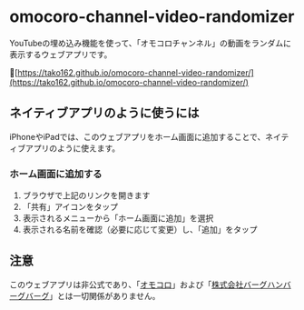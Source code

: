 # omocoro-channel-video-randomizer

YouTubeの埋め込み機能を使って、「オモコロチャンネル」の動画をランダムに表示するウェブアプリです。

🔗[https://tako162.github.io/omocoro-channel-video-randomizer/](https://tako162.github.io/omocoro-channel-video-randomizer/)

## ネイティブアプリのように使うには

iPhoneやiPadでは、このウェブアプリをホーム画面に追加することで、ネイティブアプリのように使えます。

### ホーム画面に追加する

1. ブラウザで上記のリンクを開きます  
2. 「共有」アイコンをタップ  
3. 表示されるメニューから「ホーム画面に追加」を選択  
4. 表示される名前を確認（必要に応じて変更）し、「追加」をタップ  

## 注意

このウェブアプリは非公式であり、「[オモコロ](https://omocoro.jp/)」および「[株式会社バーグハンバーグバーグ](https://bhb.co.jp/)」とは一切関係がありません。
